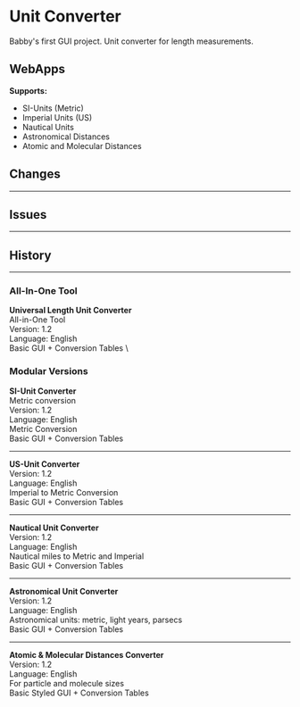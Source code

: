 # Unit Converter
Babby's first GUI project. Unit converter for length measurements.

## WebApps

**Supports:** 
- SI-Units (Metric)
- Imperial Units (US)
- Nautical Units
- Astronomical Distances
- Atomic and Molecular Distances

## Changes

---

## Issues

---

## History
---
### All-In-One Tool
**Universal Length Unit Converter** \
All-in-One Tool \
Version: 1.2 \
Language: English \
Basic GUI  + Conversion Tables \

 
### Modular Versions
**SI-Unit Converter** \
Metric conversion \
Version: 1.2 \
Language: English \
Metric Conversion \
Basic GUI + Conversion Tables 

---

**US-Unit Converter** \
Version: 1.2 \
Language: English \
Imperial to Metric Conversion \
Basic GUI + Conversion Tables 

---

**Nautical Unit Converter** \
Version: 1.2 \
Language: English \
Nautical miles to Metric and Imperial \
Basic GUI + Conversion Tables 

---

**Astronomical Unit Converter** \
Version: 1.2 \
Language: English \
Astronomical units: metric, light years, parsecs \
Basic GUI + Conversion Tables  
 
 ---

**Atomic & Molecular Distances Converter** \
Version: 1.2 \
Language: English \
For particle and molecule sizes \
Basic Styled GUI + Conversion Tables 


